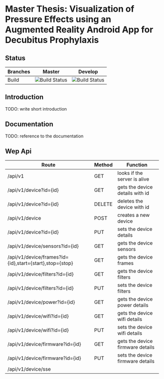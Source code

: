 # Master Thesis: Visualization of Pressure Effects using an Augmented Reality Android App for Decubitus Prophylaxis

## Status

| Branches | Master | Develop |
| - | - | - |
| Build | ![Build Status][1] | ![Build Status][2] |

[1]: https://dev.azure.com/psachmann/vpear/_apis/build/status/psachmann.vpear?branchName=master
[2]: https://dev.azure.com/psachmann/vpear/_apis/build/status/psachmann.vpear?branchName=develop

## Introduction

TODO: write short introduction

## Documentation

TODO: reference to the documentation

## Wep Api

| Route | Method | Function |
| - | - | - |
| /api/v1 | GET | looks if the server is alive |
| /api/v1/device?id={id} | GET | gets the device details with id |
| /api/v1/device?id={id} | DELETE | deletes the device with id |
| /api/v1/device | POST | creates a new device |
| /api/v1/device?id={id} | PUT | sets the device details |
| /api/v1/device/sensors?id={id} | GET | gets the device sensors |
| /api/v1/device/frames?id={id},start={start},stop={stop} | GET | gets the device frames |
| /api/v1/device/filters?id={id} | GET | gets the device filters |
| /api/v1/device/filters?id={id} | PUT | sets the device filters |
| /api/v1/device/power?id={id} | GET | gets the device power details |
| /api/v1/device/wifi?id={id} | GET | gets the device wifi details |
| /api/v1/device/wifi?id={id} | PUT | sets the device wifi details |
| /api/v1/device/firmware?id={id} | GET | gets the device firmware details |
| /api/v1/device/firmware?id={id} | PUT | sets the device firmware details |
| /api/v1/device/sse |||
